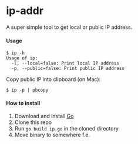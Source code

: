 # ip-addr
A super simple tool to get local or public IP address.

#### Usage
```
$ ip -h
Usage of ip:
  -l, --local=false: Print local IP address
  -p, --public=false: Print public IP address
```

Copy public IP into clipboard (on Mac):
```
$ ip -p | pbcopy
```

#### How to install

1. Download and install [Go](https://golang.org/)
2. Clone this repo
3. Run `go build ip.go` in the cloned directory
4. Move binary to somewhere f.e. 

